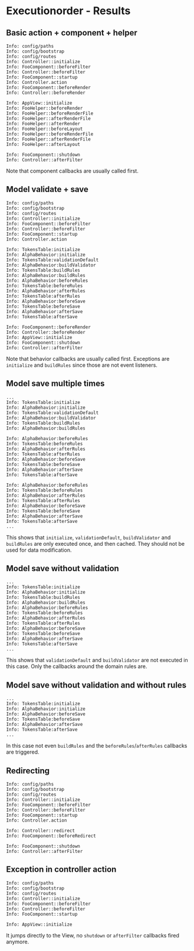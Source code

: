 # Executionorder - Results

## Basic action + component + helper
```
Info: config/paths
Info: config/bootstrap
Info: config/routes
Info: Controller::initialize
Info: FooComponent::beforeFilter
Info: Controller::beforeFilter
Info: FooComponent::startup
Info: Controller.action
Info: FooComponent::beforeRender
Info: Controller::beforeRender

Info: AppView::initialize
Info: FooHelper::beforeRender
Info: FooHelper::beforeRenderFile
Info: FooHelper::afterRenderFile
Info: FooHelper::afterRender
Info: FooHelper::beforeLayout
Info: FooHelper::beforeRenderFile
Info: FooHelper::afterRenderFile
Info: FooHelper::afterLayout

Info: FooComponent::shutdown
Info: Controller::afterFilter
```
Note that component callbacks are usually called first.

## Model validate + save
```
Info: config/paths
Info: config/bootstrap
Info: config/routes
Info: Controller::initialize
Info: FooComponent::beforeFilter
Info: Controller::beforeFilter
Info: FooComponent::startup
Info: Controller.action

Info: TokensTable:initialize
Info: AlphaBehavior:initialize
Info: TokensTable:validationDefault
Info: AlphaBehavior:buildValidator
Info: TokensTable:buildRules
Info: AlphaBehavior:buildRules
Info: AlphaBehavior:beforeRules
Info: TokensTable:beforeRules
Info: AlphaBehavior:afterRules
Info: TokensTable:afterRules
Info: AlphaBehavior:beforeSave
Info: TokensTable:beforeSave
Info: AlphaBehavior:afterSave
Info: TokensTable:afterSave

Info: FooComponent::beforeRender
Info: Controller::beforeRender
Info: AppView::initialize
Info: FooComponent::shutdown
Info: Controller::afterFilter
```
Note that behavior callbacks are usually called first.
Exceptions are `initialize` and `buildRules` since those are not event listeners.

## Model save multiple times
```
...
Info: TokensTable:initialize
Info: AlphaBehavior:initialize
Info: TokensTable:validationDefault
Info: AlphaBehavior:buildValidator
Info: TokensTable:buildRules
Info: AlphaBehavior:buildRules

Info: AlphaBehavior:beforeRules
Info: TokensTable:beforeRules
Info: AlphaBehavior:afterRules
Info: TokensTable:afterRules
Info: AlphaBehavior:beforeSave
Info: TokensTable:beforeSave
Info: AlphaBehavior:afterSave
Info: TokensTable:afterSave

Info: AlphaBehavior:beforeRules
Info: TokensTable:beforeRules
Info: AlphaBehavior:afterRules
Info: TokensTable:afterRules
Info: AlphaBehavior:beforeSave
Info: TokensTable:beforeSave
Info: AlphaBehavior:afterSave
Info: TokensTable:afterSave
...
```
This shows that `initialize`, `validationDefault`, `buildValidator` and `buildRules` are only executed once, and then cached.
They should not be used for data modification.

## Model save without validation
```
...
Info: TokensTable:initialize
Info: AlphaBehavior:initialize
Info: TokensTable:buildRules
Info: AlphaBehavior:buildRules
Info: AlphaBehavior:beforeRules
Info: TokensTable:beforeRules
Info: AlphaBehavior:afterRules
Info: TokensTable:afterRules
Info: AlphaBehavior:beforeSave
Info: TokensTable:beforeSave
Info: AlphaBehavior:afterSave
Info: TokensTable:afterSave
...
```
This shows that `validationDefault` and `buildValidator` are not executed in this case. Only the callbacks around the domain rules are.

## Model save without validation and without rules
```
...
Info: TokensTable:initialize
Info: AlphaBehavior:initialize
Info: AlphaBehavior:beforeSave
Info: TokensTable:beforeSave
Info: AlphaBehavior:afterSave
Info: TokensTable:afterSave
...
```
In this case not even `buildRules` and the `beforeRules`/`afterRules` callbacks are triggered.

## Redirecting
```
Info: config/paths
Info: config/bootstrap
Info: config/routes
Info: Controller::initialize
Info: FooComponent::beforeFilter
Info: Controller::beforeFilter
Info: FooComponent::startup
Info: Controller.action

Info: Controller::redirect
Info: FooComponent::beforeRedirect

Info: FooComponent::shutdown
Info: Controller::afterFilter
```

## Exception in controller action
```
Info: config/paths
Info: config/bootstrap
Info: config/routes
Info: Controller::initialize
Info: FooComponent::beforeFilter
Info: Controller::beforeFilter
Info: FooComponent::startup

Info: AppView::initialize
```
It jumps directly to the View, no `shutdown` or `afterFilter` callbacks fired anymore.